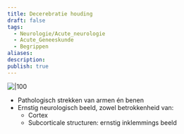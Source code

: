 ```yaml
---
title: Decerebratie houding
draft: false
tags:
  - Neurologie/Acute_neurologie
  - Acute_Geneeskunde
  - Begrippen
aliases: 
description: 
publish: true
---
```



![|100](https://i.imgur.com/Q70PuEJ.png)
- Pathologisch strekken van armen én benen
- Ernstig neurologisch beeld, zowel betrokkenheid van:
	- Cortex
	- Subcorticale structuren: ernstig inklemmings beeld